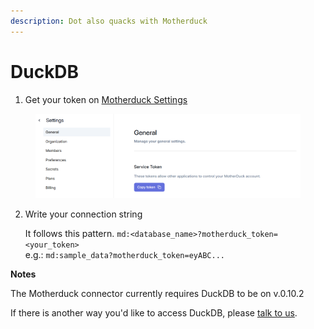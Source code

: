 ```yaml
---
description: Dot also quacks with Motherduck
---
```


# DuckDB

1. Get your token on [Motherduck Settings](https://app.motherduck.com/settings)

<figure><img src="../../.gitbook/assets/grafik (34).png" alt=""><figcaption></figcaption></figure>



2.  Write your connection string

    It follows this pattern. `md:<database_name>?motherduck_token=<your_token>`\
    e.g.: `md:sample_data?motherduck_token=eyABC...`



**Notes**

The Motherduck connector currently requires DuckDB to be on v.0.10.2

If there is another way you'd like to access DuckDB, please [talk to us](../support.md).


